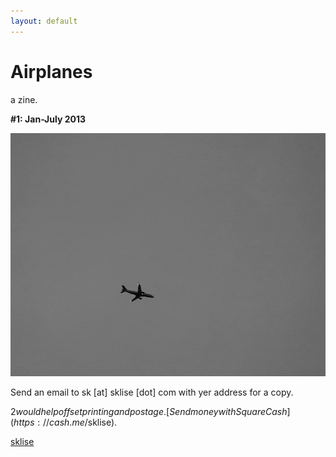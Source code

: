 ```yaml
---
layout: default
---
```



# Airplanes

a zine.

**\#1: Jan-July 2013**

![](images/issue1-giffer.gif)

Send an email to sk [at] sklise [dot] com with yer address for a copy.

$2 would help offset printing and postage. [Send money with Square Cash](https://cash.me/$sklise).

[sklise](http://sklise.com)
